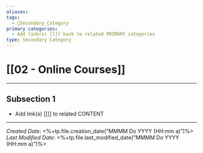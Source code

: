 ```yaml
---
aliases: 
tags:
  - 🥈Secondary_Category
primary categories:
  - Add link(s) [[]] back to related PRIMARY categories
type: Secondary Category
---
```

# [[02 - Online Courses]]

***

## Subsection 1

* Add link(s) [[]] to related CONTENT

***

*Created Date*: <%+tp.file.creation_date("MMMM Do YYYY (HH:mm a)")%>  
*Last Modified Date*: <%+tp.file.last_modified_date("MMMM Do YYYY (HH:mm a)")%>
